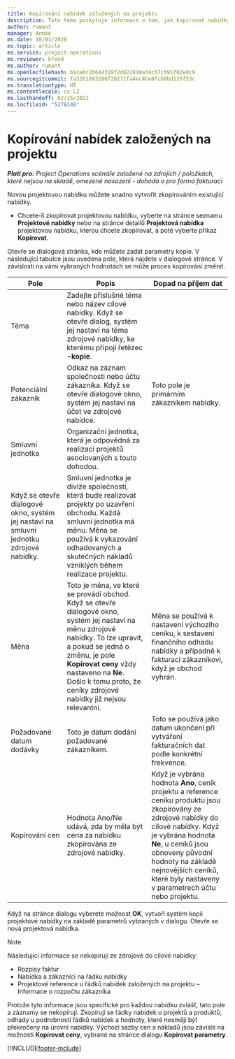 ```yaml
---
title: Kopírování nabídek založených na projektu
description: Toto téma poskytuje informace o tom, jak kopírovat nabídky založené na projektu v Project Operations.
author: rumant
manager: Annbe
ms.date: 10/01/2020
ms.topic: article
ms.service: project-operations
ms.reviewer: kfend
ms.author: rumant
ms.openlocfilehash: b1ce6c2b644319f2d822010a34c57c591f82edc9
ms.sourcegitcommit: fa32b1893286f20271fa4ec4be8fc68bd135f53c
ms.translationtype: HT
ms.contentlocale: cs-CZ
ms.lasthandoff: 02/15/2021
ms.locfileid: "5278140"
---
```

# <a name="copy-project-based-quotes"></a>Kopírování nabídek založených na projektu

_**Platí pro:** Project Operations scénáře založené na zdrojích / položkách, které nejsou na skladě, omezené nasazení - dohoda o pro forma fakturaci_

Novou projektovou nabídku můžete snadno vytvořit zkopírováním existující nabídky. 

- Chcete-li zkopírovat projektovou nabídku, vyberte na stránce seznamu **Projektové nabídky** nebo na stránce detailů **Projektová nabídka** projektovou nabídku, kterou chcete zkopírovat, a poté vyberte příkaz **Kopírovat**.

Otevře se dialogová stránka, kde můžete zadat parametry kopie. V následující tabulce jsou uvedena pole, která najdete v dialogové stránce. V závislosti na vámi vybraných hodnotách se může proces kopírování změnit.

| **Pole** | **Popis** | **Dopad na příjem dat** |
| --- | --- | --- |
| Téma | Zadejte příslušné téma nebo název cílové nabídky. Když se otevře dialog, systém jej nastaví na téma zdrojové nabídky, ke kterému připojí řetězec **-kopie**. | |
| Potenciální zákazník | Odkaz na záznam společnosti nebo účtu zákazníka. Když se otevře dialogové okno, systém jej nastaví na účet ve zdrojové nabídce. | Toto pole je primárním zákazníkem nabídky. |
| Smluvní jednotka | Organizační jednotka, která je odpovědná za realizaci projektů asociovaných s touto dohodou.
Když se otevře dialogové okno, systém jej nastaví na smluvní jednotku zdrojové nabídky. | Smluvní jednotka je divize společnosti, která bude realizovat projekty po uzavření obchodu. Každá smluvní jednotka má měnu. Měna se používá k vykazování odhadovaných a skutečných nákladů vzniklých během realizace projektu. |
| Měna | Toto je měna, ve které se provádí obchod. Když se otevře dialogové okno, systém jej nastaví na měnu zdrojové nabídky. To lze upravit, a pokud se jedná o změnu, je pole **Kopírovat ceny** vždy nastaveno na **Ne**. Došlo k tomu proto, že ceníky zdrojové nabídky již nejsou relevantní. | Měna se používá k nastavení výchozího ceníku, k sestavení finančního odhadu nabídky a případně k fakturaci zákazníkovi, když je obchod vyhrán. |
| Požadované datum dodávky | Toto je datum dodání požadované zákazníkem. | Toto se používá jako datum ukončení při vytváření fakturačních dat podle konkrétní frekvence. |
| Kopírování cen | Hodnota Ano/Ne udává, zda by měla být cena za nabídku zkopírována ze zdrojové nabídky. | Když je vybrána hodnota **Ano**, ceník projektu a reference ceníku produktu jsou zkopírovány ze zdrojové nabídky do cílové nabídky. Když je vybrána hodnota **Ne**, u ceníků jsou obnoveny původní hodnoty na základě nejnovějších ceníků, které byly nastaveny v parametrech účtu nebo projektu. |

Když na stránce dialogu vyberete možnost **OK**, vytvoří systém kopii projektové nabídky na základě parametrů vybraných v dialogu. Otevře se nová projektová nabídka. 

> [!NOTE]
> Následující informace se nekopírují ze zdrojové do cílové nabídky:
>
> - Rozpisy faktur
> - Nabídka a zákazníci na řádku nabídky
> - Projektové reference u řádků nabídek založených na projektu – Informace o rozpočtu zákazníka
>
>Protože tyto informace jsou specifické pro každou nabídku zvlášť, tato pole a záznamy se nekopírují. Zkopírují se řádky nabídek u projektů a produktů, odhady u podrobností řádků nabídek a hodnoty, které nesmějí být překročeny na úrovni nabídky. Výchozí sazby cen a nákladů jsou závislé na možnosti **Kopírovat ceny**, vybrané na stránce dialogu **Kopírovat parametry**.


[!INCLUDE[footer-include](../includes/footer-banner.md)]